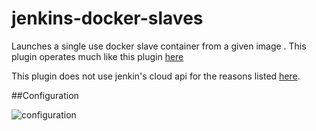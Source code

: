 # jenkins-docker-slaves

Launches a single use docker slave container from a given image .
This plugin operates much like this plugin [here](https://github.com/ndeloof/docker-slaves-plugin)

This plugin does not use jenkin's cloud api for the reasons listed [here](https://github.com/ndeloof/docker-slaves-plugin/blob/master/Architecture.md).

##Configuration 

![configuration](http://i.imgur.com/sxZJFi9.png "Configuration")
